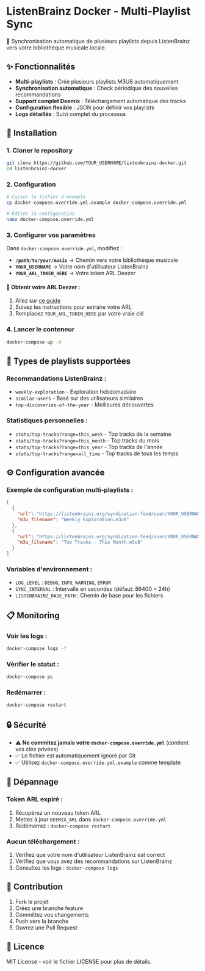 # ListenBrainz Docker - Multi-Playlist Sync

🎵 Synchronisation automatique de plusieurs playlists depuis ListenBrainz vers votre bibliothèque musicale locale.

## ✨ Fonctionnalités

- **Multi-playlists** : Crée plusieurs playlists M3U8 automatiquement
- **Synchronisation automatique** : Check périodique des nouvelles recommandations
- **Support complet Deemix** : Téléchargement automatique des tracks
- **Configuration flexible** : JSON pour définir vos playlists
- **Logs détaillés** : Suivi complet du processus

## 🚀 Installation

### 1. Cloner le repository
```bash
git clone https://github.com/YOUR_USERNAME/listenbrainz-docker.git
cd listenbrainz-docker
```

### 2. Configuration
```bash
# Copier le fichier d'exemple
cp docker-compose.override.yml.example docker-compose.override.yml

# Éditer la configuration
nano docker-compose.override.yml
```

### 3. Configurer vos paramètres

Dans `docker-compose.override.yml`, modifiez :

- **`/path/to/your/music`** → Chemin vers votre bibliothèque musicale
- **`YOUR_USERNAME`** → Votre nom d'utilisateur ListenBrainz  
- **`YOUR_ARL_TOKEN_HERE`** → Votre token ARL Deezer

#### 🔑 Obtenir votre ARL Deezer :
1. Allez sur [ce guide](https://rentry.org/firehawk52#deezer-arls)
2. Suivez les instructions pour extraire votre ARL
3. Remplacez `YOUR_ARL_TOKEN_HERE` par votre vraie clé

### 4. Lancer le conteneur
```bash
docker-compose up -d
```

## 📁 Types de playlists supportées

### Recommandations ListenBrainz :
- `weekly-exploration` - Exploration hebdomadaire
- `similar-users` - Basé sur des utilisateurs similaires
- `top-discoveries-of-the-year` - Meilleures découvertes

### Statistiques personnelles :
- `stats/top-tracks?range=this_week` - Top tracks de la semaine
- `stats/top-tracks?range=this_month` - Top tracks du mois
- `stats/top-tracks?range=this_year` - Top tracks de l'année
- `stats/top-tracks?range=all_time` - Top tracks de tous les temps

## ⚙️ Configuration avancée

### Exemple de configuration multi-playlists :
```json
[
  {
    "url": "https://listenbrainz.org/syndication-feed/user/YOUR_USERNAME/recommendations?recommendation_type=weekly-exploration",
    "m3u_filename": "Weekly Exploration.m3u8"
  },
  {
    "url": "https://listenbrainz.org/syndication-feed/user/YOUR_USERNAME/stats/top-tracks?range=this_month&count=50",
    "m3u_filename": "Top Tracks - This Month.m3u8"
  }
]
```

### Variables d'environnement :
- `LOG_LEVEL` : `DEBUG`, `INFO`, `WARNING`, `ERROR`
- `SYNC_INTERVAL` : Intervalle en secondes (défaut: 86400 = 24h)
- `LISTENBRAINZ_BASE_PATH` : Chemin de base pour les fichiers

## 📋 Monitoring

### Voir les logs :
```bash
docker-compose logs -f
```

### Vérifier le statut :
```bash
docker-compose ps
```

### Redémarrer :
```bash
docker-compose restart
```

## 🔒 Sécurité

- ⚠️ **Ne commitez jamais votre `docker-compose.override.yml`** (contient vos clés privées)
- ✅ Le fichier est automatiquement ignoré par Git
- ✅ Utilisez `docker-compose.override.yml.example` comme template

## 🐛 Dépannage

### Token ARL expiré :
1. Récupérez un nouveau token ARL
2. Mettez à jour `DEEMIX_ARL` dans `docker-compose.override.yml`
3. Redémarrez : `docker-compose restart`

### Aucun téléchargement :
1. Vérifiez que votre nom d'utilisateur ListenBrainz est correct
2. Vérifiez que vous avez des recommandations sur ListenBrainz
3. Consultez les logs : `docker-compose logs`

## 🤝 Contribution

1. Fork le projet
2. Créez une branche feature
3. Committez vos changements
4. Push vers la branche
5. Ouvrez une Pull Request

## 📄 Licence

MIT License - voir le fichier LICENSE pour plus de détails.
